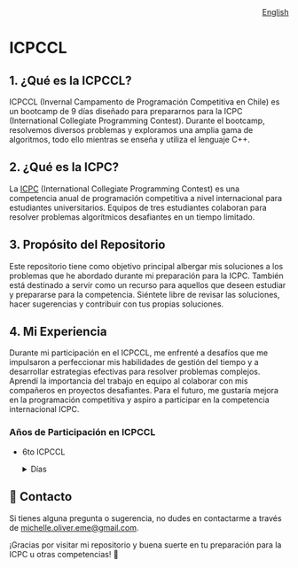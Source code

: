 <div align="right">
  <a href="README.md">English</a>
</div>

# ICPCCL

## 1. ¿Qué es la ICPCCL?
ICPCCL (Invernal Campamento de Programación Competitiva en Chile) es un bootcamp de 9 días diseñado para prepararnos para la ICPC (International Collegiate Programming Contest). Durante el bootcamp, resolvemos diversos problemas y exploramos una amplia gama de algoritmos, todo ello mientras se enseña y utiliza el lenguaje C++.

## 2. ¿Qué es la ICPC?
La [ICPC](https://icpc.global/) (International Collegiate Programming Contest) es una competencia anual de programación competitiva a nivel internacional para estudiantes universitarios. Equipos de tres estudiantes colaboran para resolver problemas algorítmicos desafiantes en un tiempo limitado.

## 3. Propósito del Repositorio
Este repositorio tiene como objetivo principal albergar mis soluciones a los problemas que he abordado durante mi preparación para la ICPC. También está destinado a servir como un recurso para aquellos que deseen estudiar y prepararse para la competencia. Siéntete libre de revisar las soluciones, hacer sugerencias y contribuir con tus propias soluciones.

## 4. Mi Experiencia
Durante mi participación en el ICPCCL, me enfrenté a desafíos que me impulsaron a perfeccionar mis habilidades de gestión del tiempo y a desarrollar estrategias efectivas para resolver problemas complejos. Aprendí la importancia del trabajo en equipo al colaborar con mis compañeros en proyectos desafiantes. Para el futuro, me gustaría mejora en la programación competitiva y aspiro a participar en la competencia internacional ICPC. 
 
### Años de Participación en ICPCCL

- 6to ICPCCL
  <details>
  <summary>Días</summary>
  
  - [1er día](6to%20ICPCCL%202023/1st%20day)
  - [2do día](6to%20ICPCCL%202023/2nd%20day)
  - [3er día](6to%20ICPCCL%202023/3rd%20day)
  - [4to día](6to%20ICPCCL%202023/4th%20day)
  - [5to día](6to%20ICPCCL%202023/5th%20day)
  - [6to día](6to%20ICPCCL%202023/6th%20day)
  - [7mo día](6to%20ICPCCL%202023/7th%20day)
  - [8vo día](6to%20ICPCCL%202023/8th%20day)
  - [9no día](6to%20ICPCCL%202023/9th%20day)
  
  </details>
  
## :email: Contacto
Si tienes alguna pregunta o sugerencia, no dudes en contactarme a través de [michelle.oliver.eme@gmail.com](mailto:michelle.oliver.eme@gmail.com).

¡Gracias por visitar mi repositorio y buena suerte en tu preparación para la ICPC u otras competencias! :star2: